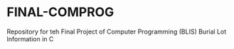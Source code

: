 # FINAL-COMPROG
Repository for teh Final Project of Computer Programming (BLIS)
Burial Lot Information in C
